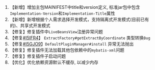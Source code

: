 1. 【新增】增加主包MAINIFEST中title和version定义, 标准jar包中包含`Implementation-Version`和`Implementation-Title`属性
2. 【新增】新增根据个人需求选择开发模式，支持隔离式开发模式(目前已有的)、共享式开发模式
3. 【修复】修复插件中`LiveBeansView`注册异常问题
4. 【修复[#I5IFR4](https://gitee.com/starblues/springboot-plugin-framework-parent/issues/I5IFR3)】 `ExtractFactory#getExtractByCoordinate` 类型转换`Bug`
5. 【修复[#I5GJO9](https://gitee.com/starblues/springboot-plugin-framework-parent/issues/I5GJO9)】`DefaultPluginManager#install` 异常无法抛出
6. 【修复】修复插件无法加载其他包依赖中的`mybatis-xml`问题
7. 【修复】修复插件子启动问题
8. 【优化】优化依赖资源默认不缓存, 以减少内存
